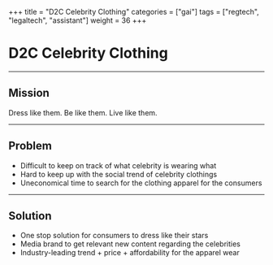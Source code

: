 +++
title = "D2C Celebrity Clothing"
categories = ["gai"]
tags = ["regtech", "legaltech", "assistant"]
weight = 36
+++

# D2C Celebrity Clothing

---

## Mission

Dress like them. Be like them. Live like them.

---

## Problem

- Difficult to keep on track of what celebrity is wearing what
- Hard to keep up with the social trend of celebrity clothings
- Uneconomical time to search for the clothing apparel for the consumers

---

## Solution

- One stop solution for consumers to dress like their stars
- Media brand to get relevant new content regarding the celebrities
- Industry-leading trend + price + affordability for the apparel wear
